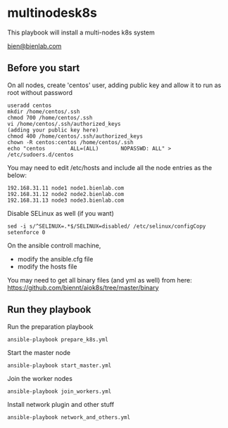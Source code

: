 # multinodesk8s
This playbook will install a multi-nodes k8s system

<bien@bienlab.com>

Before you start
----------------
On all nodes, create 'centos' user, adding public key and allow it to run as root without password
```
useradd centos
mkdir /home/centos/.ssh
chmod 700 /home/centos/.ssh
vi /home/centos/.ssh/authorized_keys
(adding your public key here)
chmod 400 /home/centos/.ssh/authorized_keys
chown -R centos:centos /home/centos/.ssh
echo "centos        ALL=(ALL)       NOPASSWD: ALL" > /etc/sudoers.d/centos
```
You may need to edit /etc/hosts and include all the node entries as the below:
```
192.168.31.11 node1 node1.bienlab.com
192.168.31.12 node2 node2.bienlab.com
192.168.31.13 node3 node3.bienlab.com
```
Disable SELinux as well (if you want)
```
sed -i s/^SELINUX=.*$/SELINUX=disabled/ /etc/selinux/configCopy
setenforce 0
```
On the ansible controll machine, 
- modify the ansible.cfg file
- modify the hosts file

You may need to get all binary files (and yml as well) from here: https://github.com/biennt/aiok8s/tree/master/binary

Run they playbook
-----------------

Run the preparation playbook
```
ansible-playbook prepare_k8s.yml
```

Start the master node
```
ansible-playbook start_master.yml
```

Join the worker nodes
```
ansible-playbook join_workers.yml
```

Install network plugin and other stuff
```
ansible-playbook network_and_others.yml
```
